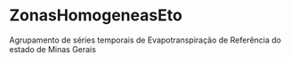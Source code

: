 # ZonasHomogeneasEto
Agrupamento de séries temporais de Evapotranspiração de Referência do estado de Minas Gerais
